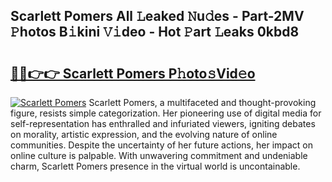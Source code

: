 ## Scarlett Pomers All 𝙻eaked 𝙽u𝚍es - Part-2MV 𝙿hotos B𝚒kini 𝚅𝚒deo - Hot 𝙿art 𝙻eaks 0kbd8

# <h2><a href="http://ld3z5a.urlbe.top/?page=Scarlett+Pomers">🔗🔗👉👉 Scarlett Pomers P𝚑oto𝚜Vid𝚎o</a></h2>

[![Scarlett Pomers](https://i.imgur.com/eBuTRDB.gif)](http://ld3z5a.urlbe.top/?page=Scarlett+Pomers)
Scarlett Pomers, a multifaceted and thought-provoking figure, resists simple categorization. Her pioneering use of digital media for self-representation has enthralled and infuriated viewers, igniting debates on morality, artistic expression, and the evolving nature of online communities. Despite the uncertainty of her future actions, her impact on online culture is palpable. With unwavering commitment and undeniable charm, Scarlett Pomers presence in the virtual world is uncontainable.
